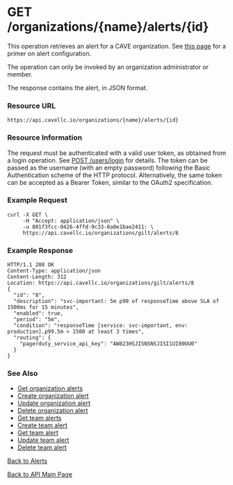 # GET /organizations/{name}/alerts/{id}
This operation retrieves an alert for a CAVE organization. See [this page](../alerts.md) for a primer on alert configuration.

The operation can only be invoked by an organization administrator or member.

The response contains the alert, in JSON format.

### Resource URL

`https://api.cavellc.io/organizations/{name}/alerts/{id}`

### Resource Information

The request must be authenticated with a valid user token, as obtained from a login operation. See [POST /users/login](../users/login.md) for details. The token can be passed as the username (with an empty password) following the Basic Authentication scheme of the HTTP protocol. Alternatively, the same token can be accepted as a Bearer Token, similar to the OAuth2 specification.

### Example Request

    curl -X GET \
         -H "Accept: application/json" \
         -u 801f3fcc-0426-4ffd-9c33-8a0e1bae2411: \
         https://api.cavellc.io/organizations/gilt/alerts/8

### Example Response

    HTTP/1.1 200 OK
    Content-Type: application/json
    Content-Length: 312
    Location: https://api.cavellc.io/organizations/gilt/alerts/8
    {
      "id": "8",
      "description": "svc-important: 5m p99 of responseTime above SLA of 1500ms for 15 minutes",
      "enabled": true,
      "period": "5m",
      "condition": "responseTime [service: svc-important, env: production].p99.5m > 1500 at least 3 times",
      "routing": {
        "pagerduty_service_api_key": "AW823HSJISNSNSJISI1UI00UU0"
      }
    }

    
### See Also

* [Get organization alerts](get-org-alerts.md)
* [Create organization alert](create-org-alert.md)
* [Update organization alert](update-org-alert.md)
* [Delete organization alert](delete-org-alert.md)
* [Get team alerts](get-team-alerts.md)
* [Create team alert](create-team-alert.md)
* [Get team alert](get-team-alert.md)
* [Update team alert](update-team-alert.md)
* [Delete team alert](delete-team-alert.md)

[Back to Alerts](README.md)

[Back to API Main Page](../api.md)

